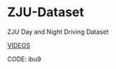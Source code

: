 # ZJU-Dataset
ZJU Day and Night Driving Dataset

[VIDEOS](https://pan.baidu.com/s/1iNGls1YD3BhIWrKA_ntiJw)

CODE: ibu9
